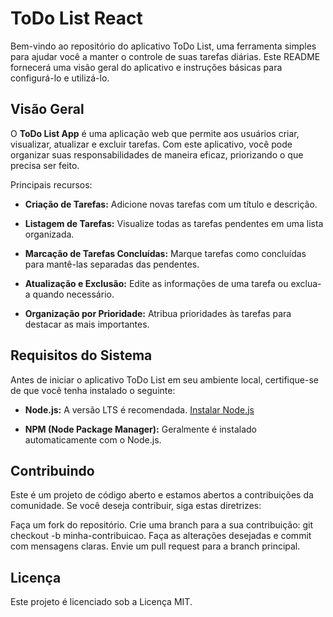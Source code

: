 # ToDo List React

Bem-vindo ao repositório do aplicativo ToDo List, uma ferramenta simples para ajudar você a manter o controle de suas tarefas diárias. Este README fornecerá uma visão geral do aplicativo e instruções básicas para configurá-lo e utilizá-lo.

## Visão Geral

O **ToDo List App** é uma aplicação web que permite aos usuários criar, visualizar, atualizar e excluir tarefas. Com este aplicativo, você pode organizar suas responsabilidades de maneira eficaz, priorizando o que precisa ser feito.

Principais recursos:

- **Criação de Tarefas:** Adicione novas tarefas com um título e descrição.

- **Listagem de Tarefas:** Visualize todas as tarefas pendentes em uma lista organizada.

- **Marcação de Tarefas Concluídas:** Marque tarefas como concluídas para mantê-las separadas das pendentes.

- **Atualização e Exclusão:** Edite as informações de uma tarefa ou exclua-a quando necessário.

- **Organização por Prioridade:** Atribua prioridades às tarefas para destacar as mais importantes.

## Requisitos do Sistema

Antes de iniciar o aplicativo ToDo List em seu ambiente local, certifique-se de que você tenha instalado o seguinte:

- **Node.js:** A versão LTS é recomendada. [Instalar Node.js](https://nodejs.org/)

- **NPM (Node Package Manager):** Geralmente é instalado automaticamente com o Node.js.

## Contribuindo
Este é um projeto de código aberto e estamos abertos a contribuições da comunidade. Se você deseja contribuir, siga estas diretrizes:

Faça um fork do repositório.
Crie uma branch para a sua contribuição: git checkout -b minha-contribuicao.
Faça as alterações desejadas e commit com mensagens claras.
Envie um pull request para a branch principal.
## Licença
Este projeto é licenciado sob a Licença MIT.

